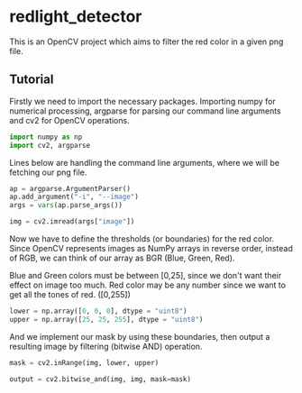 # redlight_detector

This is an OpenCV project which aims to filter the red color in a given png file.

## Tutorial

Firstly we need to import the necessary packages. Importing numpy for numerical processing, argparse for parsing our command line arguments and cv2 for OpenCV operations.

```python
import numpy as np
import cv2, argparse
```
Lines below are handling the command line arguments, where we will be fetching our png file.

```python
ap = argparse.ArgumentParser()
ap.add_argument("-i", "--image")
args = vars(ap.parse_args())

img = cv2.imread(args["image"])
```

Now we have to define the thresholds (or boundaries) for the red color. Since OpenCV represents images as NumPy arrays in reverse order, instead of RGB, we can think of our array as BGR (Blue, Green, Red).

Blue and Green colors must be between [0,25], since we don't want their effect on image too much.
Red color may be any number since we want to get all the tones of red. ([0,255])

```python
lower = np.array([0, 0, 0], dtype = "uint8")
upper = np.array([25, 25, 255], dtype = "uint8")
```

And we implement our mask by using these boundaries, then output a resulting image by filtering (bitwise AND) operation.

```python
mask = cv2.inRange(img, lower, upper)

output = cv2.bitwise_and(img, img, mask=mask)
```


